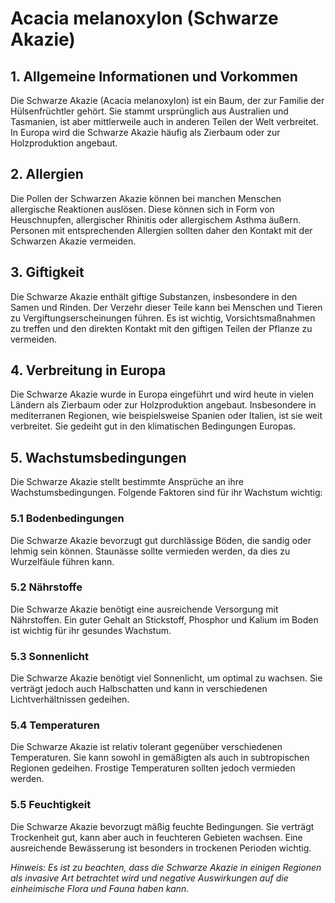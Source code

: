 # Acacia melanoxylon (Schwarze Akazie)

## 1. Allgemeine Informationen und Vorkommen
Die Schwarze Akazie (Acacia melanoxylon) ist ein Baum, der zur Familie der Hülsenfrüchtler gehört. Sie stammt ursprünglich aus Australien und Tasmanien, ist aber mittlerweile auch in anderen Teilen der Welt verbreitet. In Europa wird die Schwarze Akazie häufig als Zierbaum oder zur Holzproduktion angebaut.

## 2. Allergien
Die Pollen der Schwarzen Akazie können bei manchen Menschen allergische Reaktionen auslösen. Diese können sich in Form von Heuschnupfen, allergischer Rhinitis oder allergischem Asthma äußern. Personen mit entsprechenden Allergien sollten daher den Kontakt mit der Schwarzen Akazie vermeiden.

## 3. Giftigkeit
Die Schwarze Akazie enthält giftige Substanzen, insbesondere in den Samen und Rinden. Der Verzehr dieser Teile kann bei Menschen und Tieren zu Vergiftungserscheinungen führen. Es ist wichtig, Vorsichtsmaßnahmen zu treffen und den direkten Kontakt mit den giftigen Teilen der Pflanze zu vermeiden.

## 4. Verbreitung in Europa
Die Schwarze Akazie wurde in Europa eingeführt und wird heute in vielen Ländern als Zierbaum oder zur Holzproduktion angebaut. Insbesondere in mediterranen Regionen, wie beispielsweise Spanien oder Italien, ist sie weit verbreitet. Sie gedeiht gut in den klimatischen Bedingungen Europas.

## 5. Wachstumsbedingungen
Die Schwarze Akazie stellt bestimmte Ansprüche an ihre Wachstumsbedingungen. Folgende Faktoren sind für ihr Wachstum wichtig:

### 5.1 Bodenbedingungen
Die Schwarze Akazie bevorzugt gut durchlässige Böden, die sandig oder lehmig sein können. Staunässe sollte vermieden werden, da dies zu Wurzelfäule führen kann.

### 5.2 Nährstoffe
Die Schwarze Akazie benötigt eine ausreichende Versorgung mit Nährstoffen. Ein guter Gehalt an Stickstoff, Phosphor und Kalium im Boden ist wichtig für ihr gesundes Wachstum.

### 5.3 Sonnenlicht
Die Schwarze Akazie benötigt viel Sonnenlicht, um optimal zu wachsen. Sie verträgt jedoch auch Halbschatten und kann in verschiedenen Lichtverhältnissen gedeihen.

### 5.4 Temperaturen
Die Schwarze Akazie ist relativ tolerant gegenüber verschiedenen Temperaturen. Sie kann sowohl in gemäßigten als auch in subtropischen Regionen gedeihen. Frostige Temperaturen sollten jedoch vermieden werden.

### 5.5 Feuchtigkeit
Die Schwarze Akazie bevorzugt mäßig feuchte Bedingungen. Sie verträgt Trockenheit gut, kann aber auch in feuchteren Gebieten wachsen. Eine ausreichende Bewässerung ist besonders in trockenen Perioden wichtig.

*Hinweis: Es ist zu beachten, dass die Schwarze Akazie in einigen Regionen als invasive Art betrachtet wird und negative Auswirkungen auf die einheimische Flora und Fauna haben kann.*
